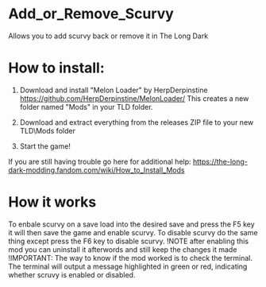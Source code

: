 # Add_or_Remove_Scurvy
Allows you to add scurvy back or remove it in The Long Dark

How to install:
===============
1. Download and install "Melon Loader" by HerpDerpinstine
https://github.com/HerpDerpinstine/MelonLoader/
This creates a new folder named "Mods" in your TLD folder.

2. Download and extract everything from the releases ZIP file to your new TLD\Mods folder
   
3. Start the game!

If you are still having trouble go here for additional help: https://the-long-dark-modding.fandom.com/wiki/How_to_Install_Mods

# How it works
To enbale scurvy on a save load into the desired save and press the F5 key it will then save the game and enable scurvy.
To disable scurvy do the same thing except press the F6 key to disable scurvy.
!NOTE after enabling this mod you can uninstall it afterwords and still keep the changes it made
!IMPORTANT: The way to know if the mod worked is to check the terminal. The terminal will output a message highlighted in green or red, indicating whether scruvy is enabled or disabled. 
